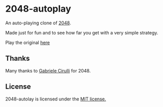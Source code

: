 # 2048-autoplay
An auto-playing clone of [2048](http://gabrielecirulli.github.io/2048/).

Made just for fun and to see how far you get with a very simple strategy.

Play the original [here](http://gabrielecirulli.github.io/2048/)

## Thanks

Many thanks to [Gabriele Cirulli](http://gabrielecirulli.com/) for 2048.

## License
2048-autolay is licensed under the [MIT license.](https://github.com/hdjarv/2048-autoplay/blob/master/LICENSE.txt)
